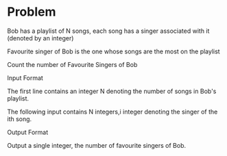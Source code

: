 # Problem

Bob has a playlist of N songs, each song has a singer associated with it (denoted by an integer)

Favourite singer of Bob is the one whose songs are the most on the playlist

Count the number of Favourite Singers of Bob

Input Format 

The first line contains an integer N denoting the number of songs in Bob's playlist.

The following input contains N integers,i  integer denoting the singer of the ith song.

Output Format

Output a single integer, the number of favourite singers of Bob.